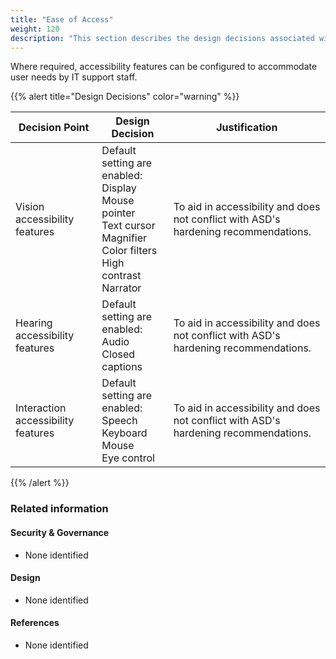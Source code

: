 ```yaml
---
title: "Ease of Access"
weight: 120
description: "This section describes the design decisions associated with ease of use on Windows 10 and 11 endpoints configured according to guidance in ASD's Blueprint for Secure Cloud."
---
```


Where required, accessibility features can be configured to accommodate user needs by IT support staff.

{{% alert title="Design Decisions" color="warning" %}}

| Decision Point                     | Design Decision                                                                                                                    | Justification                                                                      |
|------------------------------------|------------------------------------------------------------------------------------------------------------------------------------|------------------------------------------------------------------------------------|
| Vision accessibility features      | Default setting are enabled:<br>Display<br>Mouse pointer<br>Text cursor<br>Magnifier<br>Color filters<br>High contrast<br>Narrator | To aid in accessibility and does not conflict with ASD's hardening recommendations. |
| Hearing accessibility features     | Default setting are enabled:<br>Audio<br>Closed captions                                                                           | To aid in accessibility and does not conflict with ASD's hardening recommendations. |
| Interaction accessibility features | Default setting are enabled:<br>Speech<br>Keyboard<br>Mouse<br>Eye control                                                         | To aid in accessibility and does not conflict with ASD's hardening recommendations. |

{{% /alert %}}

### Related information

#### Security & Governance

* None identified

#### Design

* None identified

#### References

* None identified
